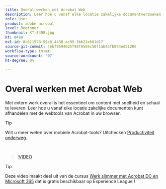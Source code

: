 ```yaml
---
title: Overal werken met Acrobat Web
description: Leer hoe u vanaf elke locatie zakelijke documentverzoeken kunt verwerken met de Acrobat-webtools in uw browser
role: User
product: adobe acrobat
level: Beginner
thumbnail: KT-8498.jpg
kt: 8498
exl-id: 8c611578-59e9-4438-ac99-3bb22e661d17
source-git-commit: 4ebf9594025f98f0505c58f1ab43fb864ed51206
workflow-type: tm+mt
source-wordcount: '97'
ht-degree: 0%

---
```


# Overal werken met Acrobat Web

Met extern werk overal is het essentieel om content met snelheid en schaal te leveren. Leer hoe u vanaf elke locatie zakelijke documenten kunt afhandelen met de webtools van Acrobat in uw browser.

>[!TIP]
>
>Wilt u meer weten over mobiele Acrobat-tools? Uitchecken [Productiviteit onderweg](productivity.md).

<br>

>[!VIDEO](https://video.tv.adobe.com/v/337436?quality=12&learn=on&hidetitle=true)

>[!TIP]
>
>Deze video maakt deel uit van de cursus [Werk slimmer met Acrobat DC en Microsoft 365](https://experienceleague.adobe.com/?recommended=Acrobat-U-1-2021.microsoft365) dat is gratis beschikbaar op Experience League !
